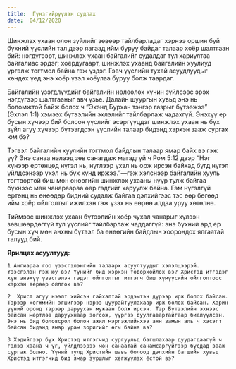 ```yaml
---
title:  Гүнзгийрүүлэн судлах
date:  04/12/2020
---
```


Шинжлэх ухаан олон зүйлийг зөвөөр тайлбарладаг хэрнээ оршин буй бүхний үүслийн тал дээр яагаад ийм буруу байдаг талаар хоёр шалтгаан бий: нэгдүгээрт, шинжлэх ухаан байгалийг судалдаг тул хариултаа байгалиас эрдэг; хоёрдугаарт, шинжлэх ухаанд байгалийн хуулиуд үргэлж тогтмол байна гэж үздэг. Гэвч үүслийн тухай асуудлуудыг хөндөх үед энэ хоёр үзэл хоёулаа буруу болж таардаг.

Байгалийн үзэгдлүүдийг байгалийн нөлөөлөх хүчин зүйлсээс эрэх нэгдүгээр шалтгааныг авч үзье. Далайн шуургын хувьд энэ нь боломжтой байж болох ч “Эхэнд Бурхан тэнгэр газрыг бүтээжээ” (Эхлэл 1:1) хэмээх бүтээлийн эхлэлийг тайлбарлаж чадахгүй. Энэхүү ер бусын хүчээр бий болсон үүслийг эсэргүүцдэг шинжлэх ухаан нь бүх зүйл агуу хүчээр бүтээгдсэн үүслийн талаар бидэнд хэрхэн зааж сургах юм бэ?

Тэгвэл байгалийн хуулийн тогтмол байдлын талаар ямар байх вэ гэж үү? Энэ санаа нэлээд зөв санагдаж магадгүй ч Ром 5:12 дээр “Нэг хүнээр ертөнцөд нүгэл нь, нүглээр үхэл нь орж ирсэн байхад бүгд нүгэл үйлдсэнээр үхэл нь бүх хүнд иржээ.”—гэж хэлснээр байгалийн хууль тогтвортой биш мөн өнөөгийн шинжлэх ухааны нүүр тулж байгаа бүхнээс мөн чанараараа өөр гэдгийг харуулж байна. Гэм нүгэлгүй ертөнц нь өнөөдөр бидний судалж байгаа дэлхийгээс тэс өөр бөгөөд ийм хоёр ойлголтыг ижилхэн гэж үзэх нь өөрөө алдаа уруу хөтөлнө.

Тиймээс шинжлэх ухаан бүтээлийн хоёр чухал чанарыг хүлээн зөвшөөрдөггүй тул үүслийг тайлбарлаж чаддаггүй: энэ бүхний ард ер бусын хүч мөн анхны бүтээл ба өнөөгийн байдлын хоорондох ялгаатай талууд бий.

**Ярилцах асуултууд:**

`1 Ангиараа гоо үзэсгэлэнгийн талаарх асуултуудыг хэлэлцээрэй. Үзэсгэлэн гэж юу вэ? Үүнийг бид хэрхэн тодорхойлох вэ? Христэд итгэдэг хүн энэхүү үзэсгэлэн гэдэг ойлголтыг итгэгч биш хүмүүсийн ойлголтоос хэрхэн өөрөөр ойлгох вэ?`

`2  Христ агуу нээлт хийсэн гайхалтай эрдэмтэн дүрээр ирж болох байсан. Тэрээр хөгжмийн эгшигээр нэрээ цуурайтуулахаар ирж болох байсан. Харин үүний оронд тэрээр даруухан мужаан болж ирсэн. Тэр Бүтээлийн эхнээс байсан мөртлөө даруухнаар зогсож, үүргээ дуулгавартайгаар биелүүлсэн. Энэ нь бид боловсрол болон ажил мэргэжлийнхээ аян замын аль ч хэсэгт байсан бидэнд ямар урам зоригийг өгч байна вэ?`

`3 Хэдийгээр бүх Христэд итгэгчид сургуульд багшлахаар дуудагдаагүй ч гэлээ хаана ч үг, үйлдлээрээ мөн санаатай санамсаргүйгээр бусдад зааж сургаж болно. Үүний тулд Христийн шавь болоод дэлхийн багшийн хувьд Христэд итгэгчид бид ямар зуршлыг хөгжүүлэх ёстой вэ?`